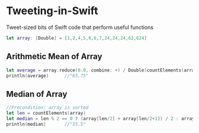 # Tweeting-in-Swift
Tweet-sized bits of Swift code that perform useful functions

```swift
let array: [Double] = [1,2,4,5,6,6,7,24,24,24,62,624]
```

Arithmetic Mean of Array
-------------------------------------

```swift
let average = array.reduce(0.0, combine: +) / Double(countElements(array))
println(average)      //"65.75"
```

Median of Array
-------------------------
```swift    
//Precondition: array is sorted
let len = countElements(array)
let median = len % 2 == 0 ? (array[len/2] + array[len/2+1]) / 2 : array[len / 2]
println(median)       //"15.5"
```
